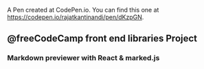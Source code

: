 A Pen created at CodePen.io. You can find this one at https://codepen.io/rajatkantinandi/pen/dKzpGN.

 ## @freeCodeCamp front end libraries Project

### Markdown previewer with React & marked.js